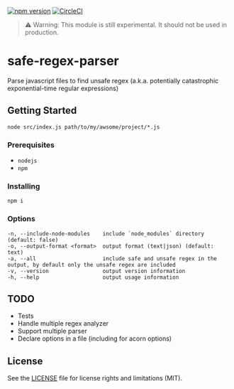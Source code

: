 [![npm version](https://badge.fury.io/js/safe-regex-parser.svg)](https://badge.fury.io/js/safe-regex-parser) [![CircleCI](https://circleci.com/gh/b0uh/safe-regex-parser.svg?style=svg)](https://circleci.com/gh/b0uh/safe-regex-parser)

> :warning: Warning: This module is still experimental. It should not be used in production.


# safe-regex-parser

Parse javascript files to find unsafe regex (a.k.a. potentially catastrophic exponential-time regular expressions)

## Getting Started

```
node src/index.js path/to/my/awsome/project/*.js
```

### Prerequisites

- `nodejs`
- `npm`

### Installing

```
npm i
```

### Options

```
-n, --include-node-modules    include `node_modules` directory (default: false)
-o, --output-format <format>  output format (text|json) (default: text)
-a, --all                     include safe and unsafe regex in the output, by default only the unsafe regex are included
-v, --version                 output version information
-h, --help                    output usage information
```

## TODO

- Tests
- Handle multiple regex analyzer
- Support multiple parser
- Declare options in a file (including for acorn options)

## License

See the [LICENSE](LICENSE.md) file for license rights and limitations (MIT).
